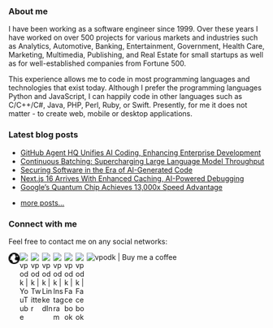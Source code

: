 ### About me

I have been working as a software engineer since 1999. Over these years I have worked on over 500 projects for various markets and industries such as Analytics, Automotive, Banking, Entertainment, Government, Health Care, Marketing, Multimedia, Publishing, and Real Estate for small startups as well as for well-established companies from Fortune 500.

This experience allows me to code in most programming languages and technologies that exist today. Although I prefer the programming languages Python and JavaScript, I can happily code in other languages such as C/C++/C#, Java, PHP, Perl, Ruby, or Swift. Presently, for me it does not matter - to create web, mobile or desktop applications.

### Latest blog posts

<!-- BLOG-POST-LIST:START -->
- [GitHub Agent HQ Unifies AI Coding, Enhancing Enterprise Development](https://medium.com/majordigest/github-agent-hq-unifies-ai-coding-enhancing-enterprise-development-f482190e6161?source=rss-22947912adc0------2)
- [Continuous Batching: Supercharging Large Language Model Throughput](https://medium.com/majordigest/continuous-batching-supercharging-large-language-model-throughput-6346e6cfc923?source=rss-22947912adc0------2)
- [Securing Software in the Era of AI-Generated Code](https://medium.com/majordigest/securing-software-in-the-era-of-ai-generated-code-d6026b58ab27?source=rss-22947912adc0------2)
- [Next.js 16 Arrives With Enhanced Caching, AI-Powered Debugging](https://medium.com/majordigest/next-js-16-arrives-with-enhanced-caching-ai-powered-debugging-acbc1d8aa8a9?source=rss-22947912adc0------2)
- [Google’s Quantum Chip Achieves 13,000x Speed Advantage](https://medium.com/majordigest/googles-quantum-chip-achieves-13-000x-speed-advantage-0a65a958095b?source=rss-22947912adc0------2)
<!-- BLOG-POST-LIST:END -->
- [more posts...](https://medium.com/@vpodk)

### Connect with me
Feel free to contact me on any social networks:

[<img align="left" alt="vpodk.com" width="22px" src="https://raw.githubusercontent.com/iconic/open-iconic/master/svg/globe.svg" />][website]
[<img align="left" alt="vpodk | YouTube" width="22px" src="https://cdn.jsdelivr.net/npm/simple-icons@v3/icons/youtube.svg" />][youtube]
[<img align="left" alt="vpodk | Twitter" width="22px" src="https://cdn.jsdelivr.net/npm/simple-icons@v3/icons/twitter.svg" />][twitter]
[<img align="left" alt="vpodk | LinkedIn" width="22px" src="https://cdn.jsdelivr.net/npm/simple-icons@v3/icons/linkedin.svg" />][linkedin]
[<img align="left" alt="vpodk | Instagram" width="22px" src="https://cdn.jsdelivr.net/npm/simple-icons@v3/icons/instagram.svg" />][instagram]
[<img align="left" alt="vpodk | Facebook" width="22px" src="https://cdn.jsdelivr.net/npm/simple-icons@v3/icons/facebook.svg" />][facebook]
[<img align="left" alt="vpodk | Facebook" width="22px" src="https://cdn.jsdelivr.net/npm/simple-icons@v3/icons/medium.svg" />][medium]
[<img align="left" alt="vpodk | Buy me a coffee" height="24px" src="https://cdn.buymeacoffee.com/buttons/default-yellow.png" />][buymeacoffee]
<br>

<!-- Meta data -->
[website]: https://vpodk.com
[twitter]: https://twitter.com/vpodk
[youtube]: https://youtube.com/@vpodk
[instagram]: https://instagram.com/vpodk
[linkedin]: https://linkedin.com/in/vpodk
[facebook]: https://facebook.com/vpodk
[medium]: https://medium.com/@vpodk
[buymeacoffee]: https://www.buymeacoffee.com/vpodk
